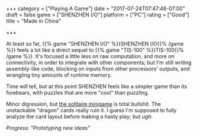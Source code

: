 +++
category = ["Playing A Game"]
date = "2017-07-24T07:47:48-07:00"
draft = false
game = ["SHENZHEN I/O"]
platform = ["PC"]
rating = ["Good"]
title = "Made in China"

+++

At least so far, {{% game "SHENZHEN I/O" %}}SHENZHEN I/O{{% /game %}} feels a lot like a direct sequel to {{% game "TIS-100" %}}TIS-100{{% /game %}}.  It's focused a little less on raw computation, and more on connectivity, in order to integrate with other components; but I'm still writing assembly-like code, blocking on inputs from other processors' outputs, and wrangling tiny amounts of runtime memory.

Time will tell, but at this point SHENZHEN feels like a simpler game than its forebears, with puzzles that are more "cool" than puzzling.

Minor digression, but <a href="http://store.steampowered.com/app/570490/">the solitaire minigame</a> is total bullshit.  The unstackable "dragon" cards really ruin it.  I guess I'm supposed to fully analyze the card layout before making a hasty play; but <i>ugh</i>.

<i>Progress: "Prototyping new ideas"</i>
